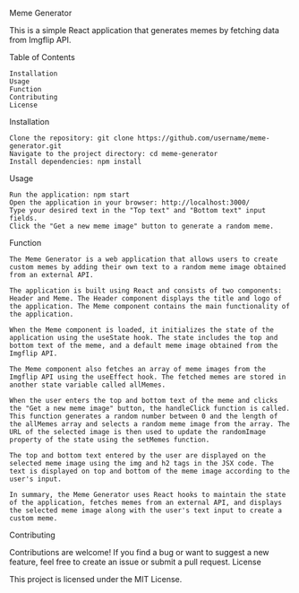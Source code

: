 
Meme Generator

This is a simple React application that generates memes by fetching data from Imgflip API.

Table of Contents

    Installation
    Usage
    Function
    Contributing
    License

Installation

    Clone the repository: git clone https://github.com/username/meme-generator.git
    Navigate to the project directory: cd meme-generator
    Install dependencies: npm install

Usage

    Run the application: npm start
    Open the application in your browser: http://localhost:3000/
    Type your desired text in the "Top text" and "Bottom text" input fields.
    Click the "Get a new meme image" button to generate a random meme.

Function

    The Meme Generator is a web application that allows users to create custom memes by adding their own text to a random meme image obtained from an external API.

    The application is built using React and consists of two components: Header and Meme. The Header component displays the title and logo of the application. The Meme component contains the main functionality of the application.

    When the Meme component is loaded, it initializes the state of the application using the useState hook. The state includes the top and bottom text of the meme, and a default meme image obtained from the Imgflip API.

    The Meme component also fetches an array of meme images from the Imgflip API using the useEffect hook. The fetched memes are stored in another state variable called allMemes.

    When the user enters the top and bottom text of the meme and clicks the "Get a new meme image" button, the handleClick function is called. This function generates a random number between 0 and the length of the allMemes array and selects a random meme image from the array. The URL of the selected image is then used to update the randomImage property of the state using the setMemes function.

    The top and bottom text entered by the user are displayed on the selected meme image using the img and h2 tags in the JSX code. The text is displayed on top and bottom of the meme image according to the user's input.

    In summary, the Meme Generator uses React hooks to maintain the state of the application, fetches memes from an external API, and displays the selected meme image along with the user's text input to create a custom meme.


Contributing

Contributions are welcome! If you find a bug or want to suggest a new feature, feel free to create an issue or submit a pull request.
License

This project is licensed under the MIT License.